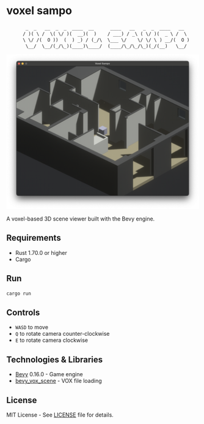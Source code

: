 # voxel sampo

```
       _  _   __  _  _  ____  __      ____   __   _  _  ____   __        
      / )( \ /  \( \/ )(  __)(  )    / ___) / _\ ( \/ )(  _ \ /  \       
      \ \/ /(  O ))  (  ) _) / (_/\  \___ \/    \/ \/ \ ) __/(  O )      
       \__/  \__/(_/\_)(____)\____/  (____/\_/\_/\_)(_/(__)   \__/       
```

![screenshot](https://github.com/m47ch4n/voxel-sampo/blob/main/etc/screenshot.png?raw=true)

A voxel-based 3D scene viewer built with the Bevy engine. 

## Requirements

- Rust 1.70.0 or higher
- Cargo

## Run

```bash
cargo run
```

## Controls

- `WASD` to move
- `Q` to rotate camera counter-clockwise
- `E` to rotate camera clockwise

## Technologies & Libraries

- [Bevy](https://bevyengine.org/) 0.16.0 - Game engine
- [bevy_vox_scene](https://github.com/oliver-dew/bevy_vox_scene) - VOX file loading

## License

MIT License - See [LICENSE](LICENSE) file for details.